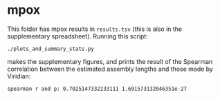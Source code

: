 # mpox

This folder has mpox results in `results.tsv` (this is also in the
supplementary spreadsheet). Running this script:

```
./plots_and_summary_stats.py
```

makes the supplementary figures, and prints the result of the Spearman
correlation between the estimated assembly lengths and those made by Viridian:

```
spearman r and p: 0.7025147332233111 1.691573132046351e-27
```
